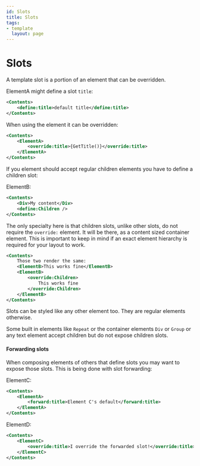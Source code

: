 ```yaml
---
id: Slots
title: Slots
tags:
- template
  layout: page
---
```


# Slots
A template slot is a portion of an element that can be overridden.

ElementA might define a slot `title`:
```xml
<Contents>
    <define:title>default title</define:title>
</Contents>
```

When using the element it can be overridden:
```xml
<Contents>
    <ElementA>
        <override:title>{GetTitle()}</override:title>
    </ElementA>
</Contents>
```

If you element should accept regular children elements you have to define
a children slot:

ElementB:
```xml
<Contents>
    <Div>My content</Div>
    <define:Children />
</Contents>
```

The only specialty here is that children slots, unlike other slots, do not
require the `override:` element. It will be there, as a content sized
container element. This is important to keep in mind if an exact element
hierarchy is required for your layout to work.

```xml
<Contents>
    Those two render the same:
    <ElementB>This works fine</ElementB>
    <ElementB>
        <override:Children>
            This works fine
        </override:Children>
    </ElementB>
</Contents>
```

Slots can be styled like any other element too. They are regular elements otherwise.

Some built in elements like `Repeat` or the container elements `Div` or `Group` or
any text element accept children but do not expose children slots.

#### Forwarding slots

When composing elements of others that define slots you may want to expose those
slots. This is being done with slot forwarding:

ElementC:
```xml
<Contents>
    <ElementA>
        <forward:title>Element C's default</forward:title>
    </ElementA>
</Contents>
```

ElementD:
```xml
<Contents>
    <ElementC>
        <override:title>I override the forwarded slot!</override:title>
    </ElementC>
</Contents>
```